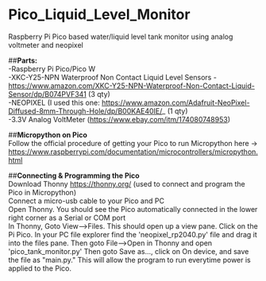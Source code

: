 # Pico_Liquid_Level_Monitor
Raspberry Pi Pico based water/liquid level tank monitor using analog voltmeter and neopixel 

##<b>Parts:</b></br>
-Raspberry Pi Pico/Pico W</br>
-XKC-Y25-NPN Waterproof Non Contact Liquid Level Sensors - https://www.amazon.com/XKC-Y25-NPN-Waterproof-Non-Contact-Liquid-Sensor/dp/B074PVF341 (3 qty)</br>
-NEOPIXEL (I used this one: https://www.amazon.com/Adafruit-NeoPixel-Diffused-8mm-Through-Hole/dp/B00KAE40IE/_ (1 qty)</br>
-3.3V Analog VoltMeter (https://www.ebay.com/itm/174080748953)</br>

##<b>Micropython on Pico</b></br>
Follow the official procedure of getting your Pico to run Micropython here -> https://www.raspberrypi.com/documentation/microcontrollers/micropython.html </br>

##<b>Connecting & Programming the Pico</b></br>
Download Thonny https://thonny.org/ (used to connect and program the Pico in Micropython)</br>
Connect a micro-usb cable to your Pico and PC</br>
Open Thonny.  You should see the Pico automatically connected in the lower right corner as a Serial or COM port</br>
In Thonny, Goto View-->Files.  This should open up a view pane.  Click on the Pi Pico.  In your PC file explorer find the 'neopixel_rp2040.py' file and drag it into the files pane. Then goto File-->Open in Thonny and open 'pico_tank_monitor.py'  Then goto Save as..., click on On device, and save the file as "main.py."  This will allow the program to run everytime power is applied to the Pico.

